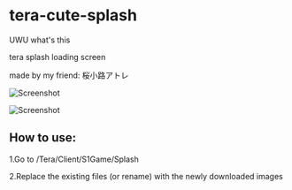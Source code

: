 # tera-cute-splash
UWU what's this

tera  splash loading screen

made by my friend: 桜小路アトレ

![Screenshot](https://i.imgur.com/J6jnOaZ.png)

![Screenshot](https://i.imgur.com/WcQYUnh.png)
## How to use:

1.Go to /Tera/Client/S1Game/Splash

2.Replace the existing files (or rename) with the newly downloaded images
